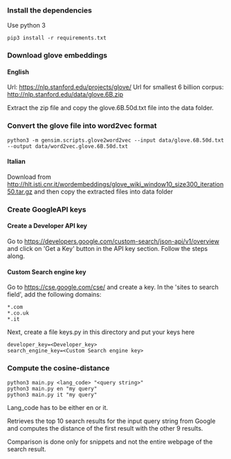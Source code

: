 ### Install the dependencies
Use python 3
```
pip3 install -r requirements.txt
```

### Download glove embeddings
#### English
Url: https://nlp.stanford.edu/projects/glove/
Url for smallest 6 billion corpus: http://nlp.stanford.edu/data/glove.6B.zip

Extract the zip file and copy the glove.6B.50d.txt file into the data folder.

### Convert the glove file into word2vec format
```
python3 -m gensim.scripts.glove2word2vec --input data/glove.6B.50d.txt --output data/word2vec.glove.6B.50d.txt
```

#### Italian
Download from http://hlt.isti.cnr.it/wordembeddings/glove_wiki_window10_size300_iteration50.tar.gz and then copy the extracted files into data folder

### Create GoogleAPI keys
#### Create a Developer API key
Go to https://developers.google.com/custom-search/json-api/v1/overview and click on 'Get a Key' button in the API key section. Follow the steps along.

#### Custom Search engine key
Go to https://cse.google.com/cse/ and create a key. In the 'sites to search field', add the following domains:

```
*.com
*.co.uk
*.it
```

Next, create a file keys.py in this directory and put your keys here
```
developer_key=<Developer_key>
search_engine_key=<Custom Search engine key>
```

### Compute the cosine-distance
```
python3 main.py <lang_code> "<query string>"
python3 main.py en "my query"
python3 main.py it "my query"
```
Lang_code has to be either en or it.

Retrieves the top 10 search results for the input query string from Google and computes the distance of the first result with the other 9 results.

Comparison is done only for snippets and not the entire webpage of the search result.
